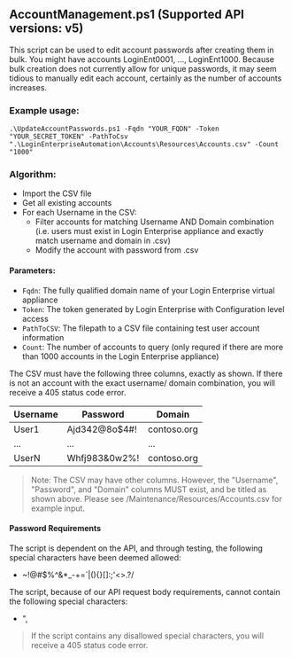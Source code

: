 ## AccountManagement.ps1 (Supported API versions: v5)

This script can be used to edit account passwords after creating them in bulk. You might have accounts LoginEnt0001, ..., LoginEnt1000. Because bulk creation does not currently allow for unique passwords, it may seem tidious to manually edit each account, certainly as the number of accounts increases. 

### Example usage:
```
.\UpdateAccountPasswords.ps1 -Fqdn "YOUR_FQDN" -Token "YOUR_SECRET_TOKEN" -PathToCsv ".\LoginEnterpriseAutomation\Accounts\Resources\Accounts.csv" -Count "1000"
```

### Algorithm:
* Import the CSV file
* Get all existing accounts
* For each Username in the CSV:
   * Filter accounts for matching Username AND Domain combination (i.e. users must exist in Login Enterprise appliance and exactly match username and domain in .csv)
   * Modify the account with password from .csv

#### Parameters:
* ```Fqdn```: The fully qualified domain name of your Login Enterprise virtual appliance
* ```Token```: The token generated by Login Enterprise with Configuration level access
* ```PathToCSV```: The filepath to a CSV file containing test user account information
* ```Count```: The number of accounts to query (only requred if there are more than 1000 accounts in the Login Enterprise appliance)

The CSV must have the following three columns, exactly as shown. If there is not an account with the exact username/ domain combination, you will receive a 405 status code error. 

| Username    | Password            | Domain           | 
| ----------- | ------------------- |------------------|
| User1       | Ajd342@8o$4#!       | contoso.org      |
| ...         | ...                 | ...              |
| UserN       | Whfj983&0w2%!       | contoso.org      |


> Note: The CSV may have other columns. However, the "Username", "Password", and "Domain" columns MUST exist, and be titled as shown above. Please see /Maintenance/Resources/Accounts.csv for example input.

#### Password Requirements

The script is dependent on the API, and through testing, the following special characters have been deemed allowed:
* ~!@#$%^&*_-+=`|\(){}[]:;'<>.?/

The script, because of our API request body requirements, cannot contain the following special characters:
* ",

> If the script contains any disallowed special characters, you will receive a 405 status code error.
